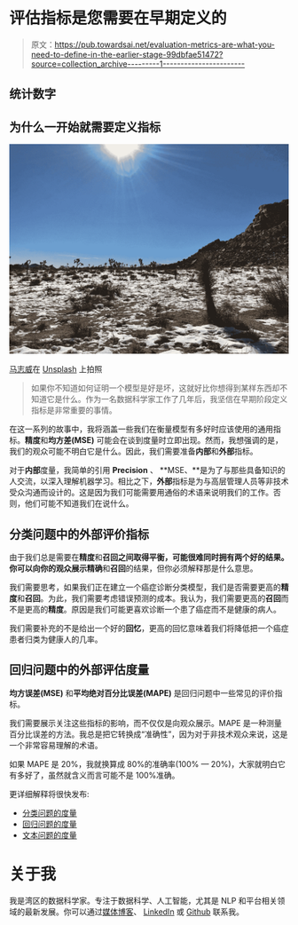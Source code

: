 # 评估指标是您需要在早期定义的

> 原文：<https://pub.towardsai.net/evaluation-metrics-are-what-you-need-to-define-in-the-earlier-stage-99dbfae51472?source=collection_archive---------1----------------------->

## 统计数字

## 为什么一开始就需要定义指标

![](img/c6ea513229508a51f95260bcabb5b625.png)

[马志威](https://unsplash.com/@makcedward?utm_source=medium&utm_medium=referral)在 [Unsplash](https://unsplash.com/?utm_source=medium&utm_medium=referral) 上拍照

> 如果你不知道如何证明一个模型是好是坏，这就好比你想得到某样东西却不知道它是什么。作为一名数据科学家工作了几年后，我坚信在早期阶段定义指标是非常重要的事情。

在这一系列的故事中，我将涵盖一些我们在衡量模型有多好时应该使用的通用指标。**精度**和**均方差(MSE)** 可能会在谈到度量时立即出现。然而，我想强调的是，我们的观众可能不明白它是什么。因此，我们需要准备**内部**和**外部**指标。

对于**内部**度量，我简单的引用 **Precision** 、 **MSE、**是为了与那些具备知识的人交流，以深入理解机器学习。相比之下，**外部**指标是为与高层管理人员等非技术受众沟通而设计的。这是因为我们可能需要用通俗的术语来说明我们的工作。否则，他们可能不知道我们在说什么。

## 分类问题中的外部评价指标

由于我们总是需要在**精度**和**召回之间取得平衡，**可能很难同时拥有两个好的结果。你可以向你的观众展示**精确**和**召回**的结果，但你必须解释那是什么意思。

我们需要思考，如果我们正在建立一个癌症诊断分类模型，我们是否需要更高的**精度**和**召回**。为此，我们需要考虑错误预测的成本。我认为，我们需要更高的**召回**而不是更高的**精度**。原因是我们可能更喜欢诊断一个患了癌症而不是健康的病人。

我们需要补充的不是给出一个好的**回忆**，更高的回忆意味着我们将降低把一个癌症患者归类为健康人的几率。

## 回归问题中的外部评估度量

**均方误差(MSE)** 和**平均绝对百分比误差(MAPE)** 是回归问题中一些常见的评价指标。

我们需要展示关注这些指标的影响，而不仅仅是向观众展示。MAPE 是一种测量百分比误差的方法。我总是把它转换成“准确性”，因为对于非技术观众来说，这是一个非常容易理解的术语。

如果 MAPE 是 20%，我就换算成 80%的准确率(100% — 20%)，大家就明白它有多好了，虽然就含义而言可能不是 100%准确。

更详细解释将很快发布:

*   [分类问题的度量](https://medium.com/towards-artificial-intelligence/evaluation-metrics-for-classification-problems-e7442092bc5)
*   [回归问题的度量](https://medium.com/towards-artificial-intelligence/evaluation-metrics-for-regression-problems-fff2ac8e3f43)
*   [文本问题的度量](https://medium.com/towards-artificial-intelligence/evaluation-metrics-for-textual-problems-6e881feef5ad)

# 关于我

我是湾区的数据科学家。专注于数据科学、人工智能，尤其是 NLP 和平台相关领域的最新发展。你可以通过[媒体博客](https://medium.com/@makcedward/)、 [LinkedIn](https://www.linkedin.com/in/edwardma1026) 或 [Github](https://github.com/makcedward) 联系我。